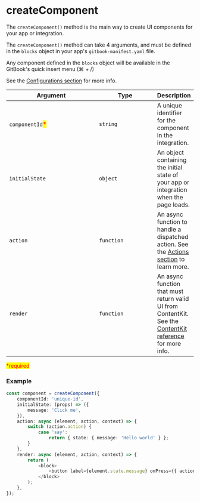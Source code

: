 # createComponent

The `createComponent()` method is the main way to create UI components for your app or integration.

The `createComponent()` method can take 4 arguments, and must be defined in the `blocks` object in your app's `gitbook-manifest.yaml` file.

Any component defined in the `blocks` object will be available in the GitBook's quick insert menu (⌘ + /)

See the [Configurations section](../configurations.md) for more info.

<table><thead><tr><th width="230.33333333333331">Argument</th><th width="143">Type</th><th>Description</th></tr></thead><tbody><tr><td><code>componentId</code><mark style="color:red;">*</mark></td><td><code>string</code></td><td>A unique identifier for the component in the integration.</td></tr><tr><td><code>initialState</code></td><td><code>object</code></td><td>An object containing the initial state of your app or integration when the page loads.</td></tr><tr><td><code>action</code></td><td><code>function</code></td><td>An async function to handle a dispatched action. See the <a href="action.md">Actions section</a> to learn more.</td></tr><tr><td><code>render</code></td><td><code>function</code></td><td>An async function that must return valid UI from ContentKit. See the <a href="../contentkit/">ContentKit reference</a> for more info. </td></tr></tbody></table>

<mark style="color:red;">\*required</mark>

### Example

```typescript
const component = createComponent({
    componentId: 'unique-id',
    initialState: (props) => ({
        message: 'Click me',
    }),
    action: async (element, action, context) => {
        switch (action.action) {
            case 'say':
                return { state: { message: 'Hello world' } };
        }
    },
    render: async (element, action, context) => {
        return (
            <block>
                <button label={element.state.message} onPress={{ action: 'say' }} />
            </block>
        );
    },
});
```
